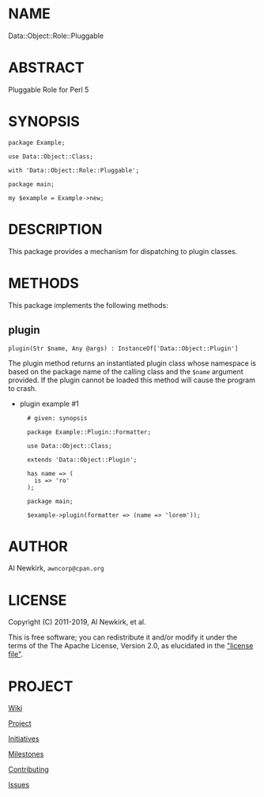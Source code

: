 # NAME

Data::Object::Role::Pluggable

# ABSTRACT

Pluggable Role for Perl 5

# SYNOPSIS

    package Example;

    use Data::Object::Class;

    with 'Data::Object::Role::Pluggable';

    package main;

    my $example = Example->new;

# DESCRIPTION

This package provides a mechanism for dispatching to plugin classes.

# METHODS

This package implements the following methods:

## plugin

    plugin(Str $name, Any @args) : InstanceOf['Data::Object::Plugin']

The plugin method returns an instantiated plugin class whose namespace is based
on the package name of the calling class and the `$name` argument provided. If
the plugin cannot be loaded this method will cause the program to crash.

- plugin example #1

        # given: synopsis

        package Example::Plugin::Formatter;

        use Data::Object::Class;

        extends 'Data::Object::Plugin';

        has name => (
          is => 'ro'
        );

        package main;

        $example->plugin(formatter => (name => 'lorem'));

# AUTHOR

Al Newkirk, `awncorp@cpan.org`

# LICENSE

Copyright (C) 2011-2019, Al Newkirk, et al.

This is free software; you can redistribute it and/or modify it under the terms
of the The Apache License, Version 2.0, as elucidated in the ["license
file"](https://github.com/iamalnewkirk/data-object-role-functable/blob/master/LICENSE).

# PROJECT

[Wiki](https://github.com/iamalnewkirk/data-object-role-functable/wiki)

[Project](https://github.com/iamalnewkirk/data-object-role-functable)

[Initiatives](https://github.com/iamalnewkirk/data-object-role-functable/projects)

[Milestones](https://github.com/iamalnewkirk/data-object-role-functable/milestones)

[Contributing](https://github.com/iamalnewkirk/data-object-role-functable/blob/master/CONTRIBUTE.md)

[Issues](https://github.com/iamalnewkirk/data-object-role-functable/issues)
